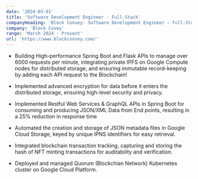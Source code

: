```yaml
---
date: '2024-03-01'
title: 'Software Development Engineer - Full-Stack'
companyHeading: 'Block Convey- Software Development Engineer - Full-Stack'
company: 'Block Covey'
range: 'March 2024 - Present'
url: 'https://www.blockconvey.com/'
---
```


- Building High-performance Spring Boot and Flask APIs to manage over 6000 requests per minute, integrating private IPFS on Google Compute nodes for distributed storage, and ensuring immutable record-keeping by adding each API request to the Blockchain! 

- Implemented advanced encryption for data before it enters the distributed storage, ensuring high-level security and privacy.

- Implemented Restful Web Services & GraphQL APIs in Spring Boot for consuming and producing
JSON/XML Data from End points, resulting in a 25% reduction in response time 

- Automated the creation and storage of JSON metadata files in Google Cloud Storage, keyed by unique IPNS identifiers for easy retrieval.

- Integrated blockchain transaction tracking, capturing and storing the hash of NFT minting transactions for auditability and verification.

- Deployed and managed Quorum (Blockchian Network) Kubernetes cluster on Google Cloud Platform.
